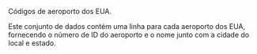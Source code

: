 ﻿Códigos de aeroporto dos EUA.<p>Este conjunto de dados contém uma linha para cada aeroporto dos EUA, fornecendo o número de ID do aeroporto e o nome junto com a cidade do local e estado.

<!--HONumber=35.1-->

